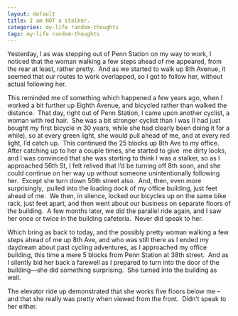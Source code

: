 ```yaml
---
layout: default
title: I am NOT a stalker.
categories: my-life random-thoughts
tags: my-life random-thoughts
---
```


  Yesterday, I as was stepping out of Penn Station on my way to work, I noticed that the woman walking a few steps ahead of me appeared, from the rear at least, rather pretty.  And as we started to walk up 8th Avenue, it seemed that our routes to work overlapped, so I got to follow her, without actual following her.
  
  This reminded me of something which happened a few years ago, when I worked a bit further up Eighth Avenue, and bicycled rather than walked the distance.  That day, right out of Penn Station, I came upon another cyclist, a woman with red hair.  She was a bit stronger cyclist than I was (I had just bought my first bicycle in 30 years, while she had clearly been doing it for a while), so at every green light, she would pull ahead of me, and at every red light, I’d catch up.  This continued the 25 blocks up 8th Ave to my office.  After catching up to her a couple times, she started to give  me dirty looks, and I was convinced that she was starting to think I was a stalker, so as I approached 56th St, I felt relived that I’d be turning off 8th soon, and she could continue on her way up without someone unintentionally following her.  Except she turn down 56th street also.  And, then, even more surprisingly,  pulled into the loading dock of my office building, just feet ahead of me.  We then, in silence, locked our bicycles up on the same bike rack, just feet apart, and then went about our business on separate floors of the building.  A few months later, we did the parallel ride again, and I saw her once or twice in the building cafeteria.  Never did speak to her.
  
  Which bring as back to today, and the possibly pretty woman walking a few steps ahead of me up 8th Ave, and who was still there as I ended my daydream about past cycling adventures, as I approached my office building, this time a mere 5 blocks from Penn Station at 38th street.  And as I silently bid her back a farewell as I prepared to turn into the door of the building—she did something surprising.  She turned into the building as well.
  
  The elevator ride up demonstrated that she works five floors below me – and that she really was pretty when viewed from the front.  Didn’t speak to her either.
  